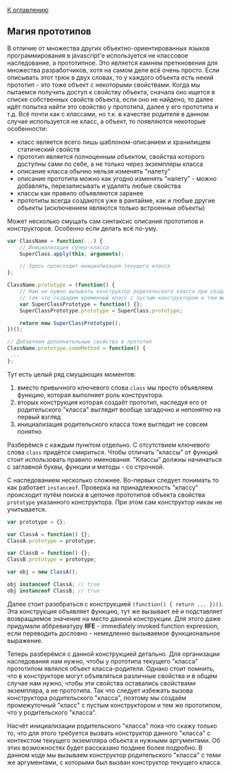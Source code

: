 [К оглавлению](readme.md)

## Магия прототипов

В отличие от множества других объектно-ориентированных языков программирования в javascript'е используется не классовое наследование, а прототипное. Это является камнем преткновения для множества разработчиков, хотя на самом деле всё очень просто. Если описывать этот трюк в двух словах, то у каждого объекта есть некий прототип - это тоже объект с некоторыми свойствами. Когда мы пытаемся получить доступ к свойству объекта, сначала оно ищется в списке собственных свойств объекта, если оно не найдено, то далее идёт попытка найти это свойство у прототипа, далее у его прототипа и т.д. Всё почти как с классами, но т.к. в качестве родителя в данном случае используется не класс, а объект, то появляются некоторые особенности:

 - класс является всего лишь шаблоном-описанием и хранилищем статический свойств
 - прототип является полноценным объектом, свойства которого доступны сами по себе, а не только через экземпляры класса
 - описание класса обычно нельзя изменять "налету"
 - описание прототипа можно как угодно изменять "налету" - можно добавлять, перезаписывать и удалять любые свойства
 - классы как правило объявляются заранее
 - прототипы всегда создаются уже в рантайме, как и любые другие объекты (исключением являются только встроенные объекты)

Может несколько смущать сам синтаксис описания прототипов и конструкторов. Особенно если делать всё по-уму.

```javascript
var ClassName = function(...) {
    // Инициализация супер-класса
    SuperClass.apply(this, arguments);

    // Здесь происходит инициализация текущего класса
};

ClassName.prototype = (function() {
    // Нам не нужно вызывать конструктор родительского класса при создании прототипа,
    // так что создадим временный класс с пустым конструктором и тем же прототипом
    var SuperClassPrototype = function() {};
    SuperClassPrototype.prototype = SuperClass.prototype;

    return new SuperClassPrototype();
})();

// Добавляем дополнительные свойства в прототип
ClassName.prototype.someMethod = function() {
 ...
};
```

Тут есть целый ряд смущающих моментов:

  1. вместо привычного ключевого слова `class` мы просто объявляем функцию, которая выполняет роль конструктора.
  2. вторых конструкция которая создаёт прототип, наследуя его от родительского "класса" выглядит вообще загадочно и непонятно на первый взгляд
  3. инициализация родительского класса тоже выглядит не совсем понятно

Разберёмся с каждым пунктом отдельно. С отсутствием ключевого слова `class` придётся смириться. Чтобы отличать "классы" от функций стоит использовать правило именования. "Классы" должны начинаться с заглавной буквы, функции и методы - со строчной.

С наследованием несколько сложнее. Во-первых следует понимать то как работает `instanceof`. Проверка на принадлежность "классу" происходит путём поиска в цепочке прототипов объекта свойства `prototype` указанного конструктора. При этом сам конструктор никак не учитывается.

```javascript
var prototype = {};

var ClassA = function() {};
ClassA.prototype = prototype;

var ClassB = function() {};
ClassB.prototype = prototype;

var obj = new ClassA();

obj instanceof ClassA; // true
obj instanceof ClassB; // true
```

Далее стоит разобраться с конструкцией `(function() { return ... })()`. Эта конструкция объявляет функцию, тут же вызывает её и подставляет возвращаемое значение на место данной конструкции. Для этого даже придумали аббревиатуру **IIFE** - immediately invoked function expression, если переводить дословно - немедленно вызываемое функциональное выражение.

Теперь разберёмся с данной конструкцией детально. Для организации наследования нам нужно, чтобы у прототипа текущего "класса" прототипом являлся объект класса-родителя. Однако стоит помнить, что в конструкторе могут объявляться различные свойства и в общем случае нам нужно, чтобы эти свойства оставались свойствами экземпляра, а не прототипа. Так что следует избежать вызова конструктора родительского "класса", поэтому мы создаём промежуточный "класс" с пустым конструктором и тем же прототипом, что у родительского "класса".

Насчёт инициализации родительского "класса" пока что скажу только то, что для этого требуется вызвать конструктор данного "класса" с контекстом текущего экземпляра объекта и нужными аргументами. Об этих возможностях будет рассказано позднее более подробно. В данном коде мы вызываем конструктор родительского "класса" с теми же аргументами, с которыми был вызван конструктор текущего класса.
